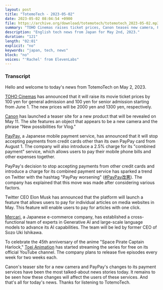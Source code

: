 ```yaml
---
layout: post
title: "TotemoTech - 2023-05-02"
date: 2023-05-02 08:04:54 +0900
file: https://archive.org/download/totemotech/totemotech_2023-05-02.mp3
summary: "TOHO Cinemas raises ticket prices, Canon teases new camera, PayPay stops taking non-PayPay credit cards, Twitter introduces pay-per-article, & more…"
description: "English tech news from Japan for May 2nd, 2023."
duration: "121"
length: "02:01"
explicit: "no"
keywords: "japan, tech, news"
block: "no"
voices: "'Rachel' from ElevenLabs"
---
```


### Transcript

Hello and welcome to today's news from TotemoTech on May 2, 2023. 

[TOHO Cinemas](/companies/toho-cinemas) has announced that it will raise its movie ticket prices by 100 yen for general admission and 100 yen for senior admission starting from June 1. The new prices will be 2000 yen and 1300 yen, respectively. 

[Canon](/companies/canon) has launched a teaser site for a new product that will be revealed on May 11. The site features an object that appears to be a new camera and the phrase "New possibilities for Vlog." 

[PayPay](/companies/paypay), a Japanese mobile payment service, has announced that it will stop accepting payments from credit cards other than its own PayPay card from August 1. The company will also introduce a 2.5% charge for its "combined payment" service, which allows users to pay their mobile phone bills and other expenses together. 

PayPay's decision to stop accepting payments from other credit cards and introduce a charge for its combined payment service has sparked a trend on Twitter with the hashtag "PayPay worsening" ([#PayPay改悪](https://twitter.com/hashtag/PayPay改悪)). The company has explained that this move was made after considering various factors. 

Twitter CEO Elon Musk has announced that the platform will launch a feature that allows users to pay for individual articles on media websites in May. This feature will enable users to pay for articles with one click. 

[Mercari](/companies/mercari), a Japanese e-commerce company, has established a cross-functional team of experts in Generative AI and large-scale language models to advance its AI capabilities. The team will be led by former CEO of Sozo Uki Ishikawa. 

To celebrate the 45th anniversary of the anime "Space Pirate Captain Harlock," [Toei Animation](/companies/toei-animation) has started streaming the series for free on its official YouTube channel. The company plans to release five episodes every week for two weeks each. 

Canon's teaser site for a new camera and PayPay's changes to its payment services have been the most talked-about news stories today. It remains to be seen how these changes will affect the users of these services. And that's all for today's news. Thanks for listening to TotemoTech.
